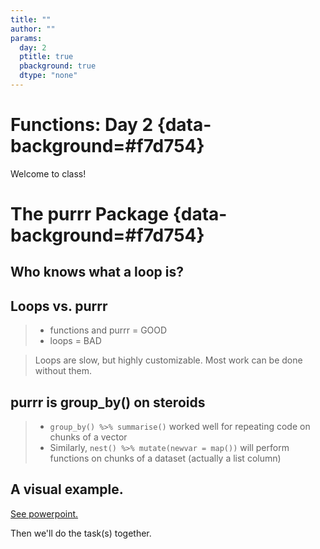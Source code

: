 ```yaml
---
title: ""
author: ""
params:
  day: 2
  ptitle: true
  pbackground: true
  dtype: "none"
---
```




# Functions: Day 2 {data-background=#f7d754}

Welcome to class!

# The purrr Package {data-background=#f7d754}

## Who knows what a loop is?

## Loops vs. purrr

>- functions and purrr = GOOD
>- loops = BAD

> Loops are slow, but highly customizable. Most work can be done without them.

## purrr is group_by() on steroids

>- `group_by() %>% summarise()` worked well for repeating code on chunks of a vector
>- Similarly, `nest() %>% mutate(newvar = map())` will perform functions on chunks of a dataset (actually a list column)

## A visual example.

[See powerpoint.](https://byuistats.github.io/M335/presentations_class_palmer/day_15_purrr.pptx)

Then we'll do the task(s) together.


